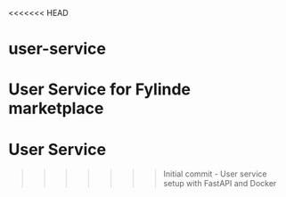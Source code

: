 <<<<<<< HEAD
# user-service
User Service for Fylinde marketplace
=======
# User Service
>>>>>>> Initial commit - User service setup with FastAPI and Docker
